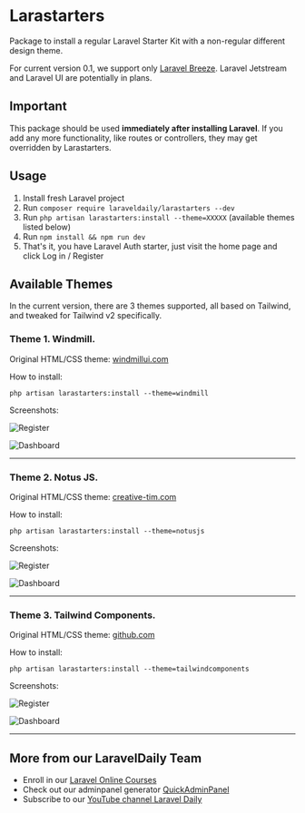 # Larastarters

Package to install a regular Laravel Starter Kit with a non-regular different design theme.

For current version 0.1, we support only [Laravel Breeze](https://github.com/laravel/breeze).
Laravel Jetstream and Laravel UI are potentially in plans.


## Important

This package should be used **immediately after installing Laravel**. If you add any more functionality, like routes or controllers, they may get overridden by Larastarters.


## Usage

1. Install fresh Laravel project
2. Run `composer require laraveldaily/larastarters --dev`
3. Run `php artisan larastarters:install --theme=XXXXX` (available themes listed below)
4. Run `npm install && npm run dev`
5. That's it, you have Laravel Auth starter, just visit the home page and click Log in / Register


## Available Themes

In the current version, there are 3 themes supported, all based on Tailwind, and tweaked for Tailwind v2 specifically.

### Theme 1. Windmill.

Original HTML/CSS theme: [windmillui.com](https://windmillui.com/dashboard-html) 

How to install: 

```
php artisan larastarters:install --theme=windmill
```

Screenshots:

![Register](https://laraveldaily.com/wp-content/uploads/2021/10/Screenshot-2021-10-26-at-07.24.59.png)

![Dashboard](https://laraveldaily.com/wp-content/uploads/2021/10/Screenshot-2021-10-26-at-07.25.32.png)

-----

### Theme 2. Notus JS.

Original HTML/CSS theme: [creative-tim.com](https://www.creative-tim.com/product/notus-js) 

How to install: 

```
php artisan larastarters:install --theme=notusjs
```

Screenshots:

![Register](https://laraveldaily.com/wp-content/uploads/2021/10/Screenshot-2021-10-26-at-07.53.06.png)

![Dashboard](https://laraveldaily.com/wp-content/uploads/2021/10/Screenshot-2021-10-26-at-07.28.09.png)


-----

### Theme 3. Tailwind Components.

Original HTML/CSS theme: [github.com](https://github.com/tailwindcomponents/dashboard) 

How to install: 

```
php artisan larastarters:install --theme=tailwindcomponents
```

Screenshots:

![Register](https://laraveldaily.com/wp-content/uploads/2021/10/Screenshot-2021-10-26-at-07.42.29.png)

![Dashboard](https://laraveldaily.com/wp-content/uploads/2021/10/Screenshot-2021-10-26-at-07.42.43.png)

---

## More from our LaravelDaily Team

- Enroll in our [Laravel Online Courses](https://laraveldaily.teachable.com/)
- Check out our adminpanel generator [QuickAdminPanel](https://quickadminpanel.com)
- Subscribe to our [YouTube channel Laravel Daily](https://www.youtube.com/channel/UCTuplgOBi6tJIlesIboymGA)